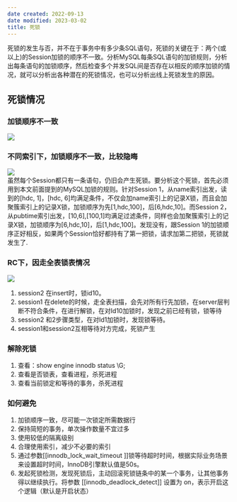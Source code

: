 ```yaml
---
date created: 2022-09-13
date modified: 2023-03-02
title: 死锁
---
```


死锁的发生与否，并不在于事务中有多少条SQL语句，死锁的关键在于：两个(或以上)的Session加锁的顺序不一致。分析MySQL每条SQL语句的加锁规则，分析出每条语句的加锁顺序，然后检查多个并发SQL间是否存在以相反的顺序加锁的情况，就可以分析出各种潜在的死锁情况，也可以分析出线上死锁发生的原因。

## 死锁情况

### 加锁顺序不一致

![](http://image.clickear.top/20210528105223.png)

### 不同索引下，加锁顺序不一致，比较隐晦

![](http://image.clickear.top/20210528105409.png)  
虽然每个Session都只有一条语句，仍旧会产生死锁。要分析这个死锁，首先必须用到本文前面提到的MySQL加锁的规则。针对Session 1，从name索引出发，读到的[hdc, 1]，[hdc, 6]均满足条件，不仅会加name索引上的记录X锁，而且会加聚簇索引上的记录X锁，加锁顺序为先[1,hdc,100]，后[6,hdc,10]。而Session 2，从pubtime索引出发，[10,6],[100,1]均满足过滤条件，同样也会加聚簇索引上的记录X锁，加锁顺序为[6,hdc,10]，后[1,hdc,100]。发现没有，跟Session 1的加锁顺序正好相反，如果两个Session恰好都持有了第一把锁，请求加第二把锁，死锁就发生了.

### RC下，因走全表锁表情况

![](http://image.clickear.top/20210528111018.png)

1. session2 在insert时，锁id10。
2. session1 在delete的时候，走全表扫描，会先对所有行先加锁，在server层判断不符合条件，在进行解锁，在对Id10加锁时，发现之前已经有锁，锁等待
3. session2 和2步骤类型，在对Id1加锁时，发现锁等待。
4. session1和session2互相等待对方完成，死锁产生

### 解除死锁

1. 查看：show engine innodb status \G;
2. 查看是否锁表，查看进程，杀死进程
3. 查看当前锁定和等待的事务，杀死进程

### 如何避免

1. 加锁顺序一致，尽可能一次锁定所需数据行
2. 保持简短的事务，单次操作数量不宜过多
3. 使用较低的隔离级别
4. 合理使用索引，减少不必要的索引
5. 通过参数[[innodb_lock_wait_timeout ]]锁等待超时时间，根据实际业务场景来设置超时时间，InnoDB引擎默认值是50s。  
6. 发起死锁检测，发现死锁后，主动回滚死锁链条中的某一个事务，让其他事务得以继续执行。将参数 [[innodb_deadlock_detect]] 设置为 on，表示开启这个逻辑（默认是开启状态）
